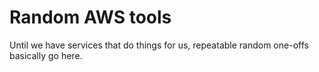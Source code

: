 # Random AWS tools

Until we have services that do things for us, repeatable random one-offs basically go here.
